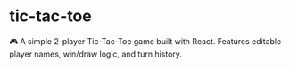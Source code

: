 # tic-tac-toe
🎮 A simple 2-player Tic-Tac-Toe game built with React. Features editable player names, win/draw logic, and turn history.
